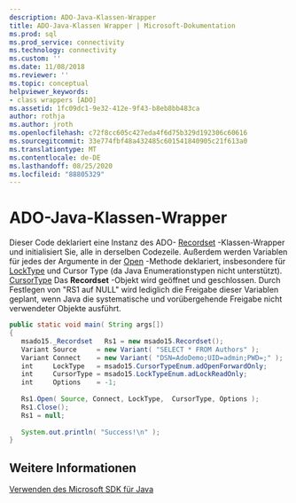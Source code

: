 ```yaml
---
description: ADO-Java-Klassen-Wrapper
title: ADO-Java-Klassen Wrapper | Microsoft-Dokumentation
ms.prod: sql
ms.prod_service: connectivity
ms.technology: connectivity
ms.custom: ''
ms.date: 11/08/2018
ms.reviewer: ''
ms.topic: conceptual
helpviewer_keywords:
- class wrappers [ADO]
ms.assetid: 1fc09dc1-9e32-412e-9f43-b8eb8bb483ca
author: rothja
ms.author: jroth
ms.openlocfilehash: c72f8cc605c427eda4f6d75b329d192306c60616
ms.sourcegitcommit: 33e774fbf48a432485c601541840905c21f613a0
ms.translationtype: MT
ms.contentlocale: de-DE
ms.lasthandoff: 08/25/2020
ms.locfileid: "88805329"
---
```

# <a name="ado-java-class-wrappers"></a>ADO-Java-Klassen-Wrapper
Dieser Code deklariert eine Instanz des ADO- [Recordset](../../reference/ado-api/recordset-object-ado.md) -Klassen-Wrapper und initialisiert Sie, alle in derselben Codezeile. Außerdem werden Variablen für jedes der Argumente in der [Open](../../reference/ado-api/open-method-ado-recordset.md) -Methode deklariert, insbesondere für [LockType](../../reference/ado-api/locktype-property-ado.md) und Cursor Type (da Java Enumerationstypen nicht unterstützt). [CursorType](../../reference/ado-api/cursortype-property-ado.md) Das **Recordset** -Objekt wird geöffnet und geschlossen. Durch Festlegen von "RS1 auf NULL" wird lediglich die Freigabe dieser Variablen geplant, wenn Java die systematische und vorübergehende Freigabe nicht verwendeter Objekte ausführt.  
  
```java
public static void main( String args[])  
{  
   msado15._Recordset   Rs1 = new msado15.Recordset();  
   Variant Source     = new Variant( "SELECT * FROM Authors" );  
   Variant Connect    = new Variant( "DSN=AdoDemo;UID=admin;PWD=;" );  
   int     LockType   = msado15.CursorTypeEnum.adOpenForwardOnly;  
   int     CursorType = msado15.LockTypeEnum.adLockReadOnly;  
   int     Options    = -1;  
  
   Rs1.Open( Source, Connect, LockType,  CursorType, Options );  
   Rs1.Close();  
   Rs1 = null;  
  
   System.out.println( "Success!\n" );  
}  
```  
  
## <a name="see-also"></a>Weitere Informationen  
 [Verwenden des Microsoft SDK für Java](./using-the-microsoft-sdk-for-java.md)
